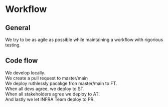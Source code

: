 # Workflow

## General

We try to be as agile as possible while maintaining a workflow with rigorious testing.

## Code flow

We develop locally.<br/>
We create a pull request to master/main<br/>
We deploy ruthlessly pacakge fron master/main to FT.<br/>
When all devs agree, we deploy to ST.<br/>
When all stakeholders agree we deploy to AT.<br/>
And lastly we let INFRA Team deploy to PR.<br/>